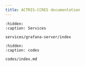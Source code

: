 ```yaml
---
title: ACTRIS-CCRES documentation
---
```


```{toctree}
:hidden:
:caption: Services

services/grafana-server/index
```

```{toctree}
:hidden:
:caption: codes

codes/index.md
```



